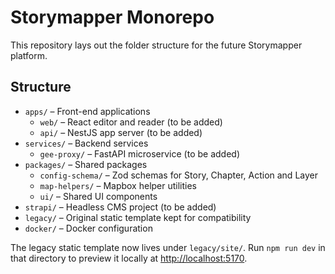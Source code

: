 # Storymapper Monorepo

This repository lays out the folder structure for the future Storymapper platform.

## Structure

- `apps/` – Front-end applications
  - `web/` – React editor and reader (to be added)
  - `api/` – NestJS app server (to be added)
- `services/` – Backend services
  - `gee-proxy/` – FastAPI microservice (to be added)
- `packages/` – Shared packages
  - `config-schema/` – Zod schemas for Story, Chapter, Action and Layer
  - `map-helpers/` – Mapbox helper utilities
  - `ui/` – Shared UI components
- `strapi/` – Headless CMS project (to be added)
- `legacy/` – Original static template kept for compatibility
- `docker/` – Docker configuration

The legacy static template now lives under `legacy/site/`. Run `npm run dev` in that
directory to preview it locally at [http://localhost:5170](http://localhost:5170).

